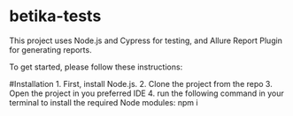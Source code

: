 # betika-tests

This project uses Node.js and Cypress for testing, and Allure Report Plugin for generating reports.

To get started, please follow these instructions:

#Installation
    1. First, install Node.js.
    2. Clone the project from the repo
    3. Open the project in you preferred IDE
    4. run the following command in your terminal to install the required Node modules: npm i


